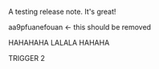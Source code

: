 A testing release note. It's great!

aa9pfuanefouan <- this should be removed

HAHAHAHA LALALA HAHAHA

TRIGGER 2
